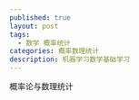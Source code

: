 ```yaml
---
published: true
layout: post
tags:
  - 数学 概率统计
categories: 概率数理统计
description: 机器学习数学基础学习
---
```

概率论与数理统计

